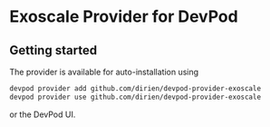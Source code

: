 # Exoscale Provider for DevPod

## Getting started

The provider is available for auto-installation using

```sh
devpod provider add github.com/dirien/devpod-provider-exoscale
devpod provider use github.com/dirien/devpod-provider-exoscale
```

or the DevPod UI.
